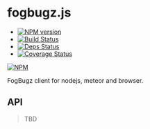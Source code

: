 # fogbugz.js

* [![NPM version](https://badge.fury.io/js/fogbugz.js.png)](http://badge.fury.io/js/fogbugz.js)
* [![Build Status](https://drone.io/github.com/sergeyt/fogbugz.js/status.png)](https://drone.io/github.com/sergeyt/fogbugz.js/latest)
* [![Deps Status](https://david-dm.org/sergeyt/fogbugz.js.png)](https://david-dm.org/sergeyt/fogbugz.js)
* [![Coverage Status](https://coveralls.io/repos/sergeyt/fogbugz.js/badge.png?branch=master)](https://coveralls.io/r/sergeyt/fogbugz.js?branch=master)

[![NPM](https://nodei.co/npm/fogbugz.js.png?downloads=true&stars=true)](https://nodei.co/npm/fogbugz.js/)

FogBugz client for nodejs, meteor and browser.

## API

> TBD


